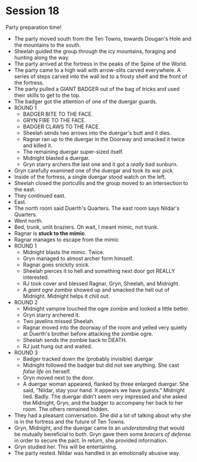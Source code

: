 
# Session 18
Party preparation time!
* The party moved south from the Ten Towns, towards Dougan's Hole and the mountains to the south.
* Sheelah guided the group through the icy mountains, foraging and hunting along the way.
* The party arrived at the fortress in the peaks of the Spine of the World.
* The party came to a high wall with arrow-slits carved everywhere. A series of steps carved into the wall led to a frosty shelf and the front of the fortress.
* The party pulled a GIANT BADGER out of the bag of tricks and used their skills to get to the top.
* The badger got the attention of one of the duergar guards.
* ROUND 1
	* BADGER BITE TO THE FACE.
	* GRYN FIRE TO THE FACE.
	* BADGER CLAWS TO THE FACE.
	* Sheelah sends two arrows into the duergar's butt and it dies.
	* Ragnar ran up to the duergar in the Doorway and smacked it twice and killed it.
	* The remaining duergar super-sized itself.
	* Midnight blasted a duergar.
	* Gryn starry archers the last one and it got a _really_ bad sunburn.
* Gryn carefully examined one of the duergar and took its war pick.
* Inside of the fortress, a single duergar stood watch on the left.
* Sheelah closed the portcullis and the group moved to an intersection  to the east.
* They continued east.
* East.
* The north room said Duerth's Quarters. The east room says Nildar's Quarters.
* Went north.
* Bed, trunk, unlit braziers. Oh wait, I meant mimic, not trunk.
* Ragnar is **stuck to the mimic**.
* Ragnar manages to escape from the mimic
* ROUND 1
	* Midnight blasts the mimic. Twice.
	* Gryn managed to almost archer form himself.
	* Ragnar goes snickity snick.
	* Sheelah pierces it to hell and something next door got REALLY interested.
	* RJ took cover and blessed Ragnar, Gryn, Sheelah, and Midnight.
	* A _giant ogre zombie_ showed up and smacked the hell out of Midnight. Midnight helps it chill out.
* ROUND 2
	* Midnight vampire touched the ogre zombie and looked a little better.
	* Gryn starry archered it.
	* Two javelins missed Sheelah.
	* Ragnar moved into the doorway of the room and yelled very quietly at Duerth's brother before attacking the zombie ogre.
	* Sheelah sends the zombie back to DEATH.
	* RJ just hung out and waited.
* ROUND 3
	* Badger tracked down the (probably invisible) duergar
	* Midnight followed the badger but did not see anything. She cast _false life_ on herself.
	* Gryn moved next to the door.
	* A duergar woman appeared, flanked by three enlarged duergar. She said, "Nildar, stay your hand. It appears we have guests." Midnight lied. Badly. The duergar didn't seem very impressed and she asked the Midnight, Gryn, and the badger to accompany her back to her room. The others remained hidden.
* They had a pleasant conversation. She did a lot of talking about why she is in the fortress and the future of Ten Towns.
* Gryn, Midnight, and the duergar came to an _understanding_ that would be mutually beneficial to both. Gryn gave them some _bracers of defense_ in order to secure the pact. In return, she provided information.
* Gryn studied her. This will be entertaining.
* The party rested. Nildar was handled in an emotionally abusive way.
<!--stackedit_data:
eyJoaXN0b3J5IjpbLTU1NDE5ODg5NiwtMzU4OTEzMDAwLDE2Mj
IwNDU2ODAsLTE0NzQyMzE1MTIsLTk0NTc4NTEyMSwtMTYyNDc2
NjExLDY5MzY2MzE0OCwxMTg5MTEyNzA1LC0xOTY5NTQ0MzcyLC
0xMTA5MTY3NjU1LDIwOTYxMDM3NTgsLTc5NjE5MDU4MCw4NDAz
MjYxMTgsLTEzNDY1ODQzOTMsODY5NDcxMTY3LDgzOTYwNzk0My
wzNzMxNDk0NiwtMTk0OTE4ODU0NCwxNDAwNDEzMjg5XX0=
-->